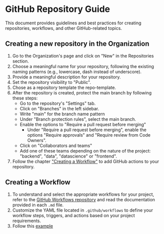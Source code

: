 # GitHub Repository Guide

This document provides guidelines and best practices for creating repositories,
workflows, and other GitHub-related topics.

## Creating a new repository in the Organization

1. Go to the Organization's page and click on "New" in the Repositories section.
1. Choose a meaningful name for your repository, following the existing naming
   patterns (e.g., lowercase, dash instead of underscore).
1. Provide a meaningful description for your repository.
1. Set the repository visibility to "Public".
1. Chose as a repository template the repo-template.
1. After the repository is created, protect the main branch by following these
   steps:
    - Go to the repository's "Settings" tab.
    - Click on "Branches" in the left sidebar.
    - Write "main" for the branch name pattern
    - Under "Branch protection rules", select the main branch.
    - Enable the options to "Require a pull request before merging"
      - Under "Require a pull request before merging", enable the options
        "Require approvals" and "Require review from Code Owners".
    - Click on "Collaborators and teams"
    - Add one of these teams depending on the nature of the project: "backend",
      "data", "datascience" or "frontend".
1. Follow the chapter ["Creating a Workflow"](#creating-a-workflow) to add
   GitHub actions to your repository.

## Creating a Workflow

1. To understand and select the appropriate workflows for your project, refer to
   the [GitHub Workflows
   repository](https://github.com/ai-cfia/github-workflows/tree/main/.github/workflows)
   and read the documentation provided in each `.md` file.
1. Customize the YAML file located in `.github/workflows` to define your
   workflow steps, triggers, and actions based on your project requirements.
1. Follow this
   [example](https://github.com/ai-cfia/finesse-backend/blob/main/.github/workflows/python-backend-workflows.yml)
